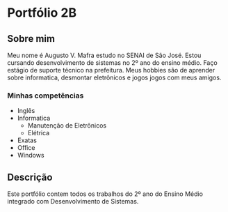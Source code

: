 # Portfólio 2B
## Sobre mim
 Meu nome é Augusto V. Mafra estudo no SENAI de São José.
 Estou cursando desenvolvimento de sistemas no 2º ano do ensino médio.
 Faço estágio de suporte técnico na prefeitura.
 Meus hobbies são de aprender sobre informatica, desmontar eletrônicos e jogos jogos com meus amigos.
### Minhas competências
* Inglês
* Informatica
  * Manutenção de Eletrônicos
  * Elétrica
* Exatas
* Office
* Windows
## Descrição
Este portfólio contem todos os trabalhos do 2º ano do Ensino Médio integrado com Desenvolvimento de Sistemas.
